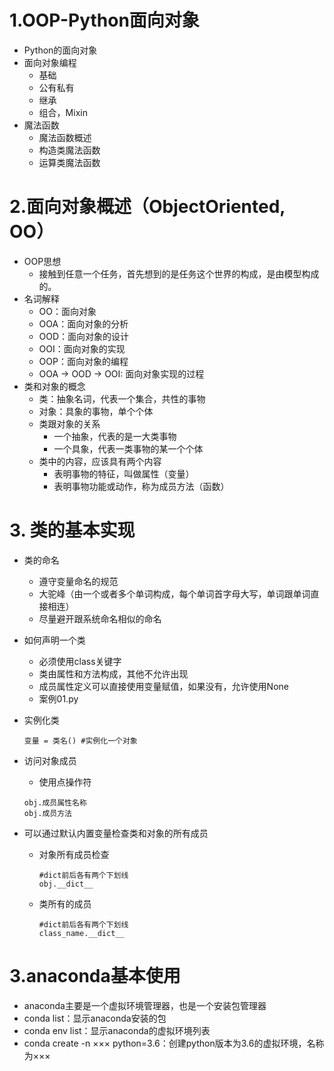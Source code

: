 # 1.OOP-Python面向对象
- Python的面向对象
- 面向对象编程
    - 基础
    - 公有私有
    - 继承
    - 组合，Mixin
- 魔法函数
    - 魔法函数概述
    - 构造类魔法函数
    - 运算类魔法函数

# 2.面向对象概述（ObjectOriented, OO）
- OOP思想
    - 接触到任意一个任务，首先想到的是任务这个世界的构成，是由模型构成的。
- 名词解释
    - OO：面向对象
    - OOA：面向对象的分析
    - OOD：面向对象的设计
    - OOI：面向对象的实现
    - OOP：面向对象的编程
    - OOA -> OOD -> OOI: 面向对象实现的过程
- 类和对象的概念
    - 类：抽象名词，代表一个集合，共性的事物
    - 对象：具象的事物，单个个体
    - 类跟对象的关系
        - 一个抽象，代表的是一大类事物
        - 一个具象，代表一类事物的某一个个体
    - 类中的内容，应该具有两个内容
        - 表明事物的特征，叫做属性（变量）
        - 表明事物功能或动作，称为成员方法（函数）

# 3. 类的基本实现
- 类的命名
    - 遵守变量命名的规范
    - 大驼峰（由一个或者多个单词构成，每个单词首字母大写，单词跟单词直接相连）
    - 尽量避开跟系统命名相似的命名
- 如何声明一个类
    - 必须使用class关键字
    - 类由属性和方法构成，其他不允许出现
    - 成员属性定义可以直接使用变量赋值，如果没有，允许使用None
    - 案例01.py
- 实例化类
    
    `变量 = 类名() #实例化一个对象`
    
- 访问对象成员
    - 使用点操作符
    
    ```
    obj.成员属性名称
    obj.成员方法
    ```
    
- 可以通过默认内置变量检查类和对象的所有成员
    - 对象所有成员检查
      ```
      #dict前后各有两个下划线
      obj.__dict__
      ```
    - 类所有的成员
        ```
        #dict前后各有两个下划线
        class_name.__dict__ 
        ```

# 3.anaconda基本使用
- anaconda主要是一个虚拟环境管理器，也是一个安装包管理器
- conda list：显示anaconda安装的包
- conda env list：显示anaconda的虚拟环境列表
- conda create -n ××× python=3.6：创建python版本为3.6的虚拟环境，名称为×××


